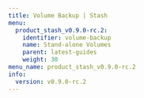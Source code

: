 ```yaml
---
title: Volume Backup | Stash
menu:
  product_stash_v0.9.0-rc.2:
    identifier: volume-backup
    name: Stand-alone Volumes
    parent: latest-guides
    weight: 30
menu_name: product_stash_v0.9.0-rc.2
info:
  version: v0.9.0-rc.2
---
```



